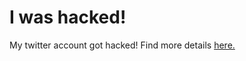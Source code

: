 # I was hacked!

My twitter account got hacked! Find more details [here.](https://www.reddit.com/user/tech-35/comments/m05dcv/i_was_hacked/)

